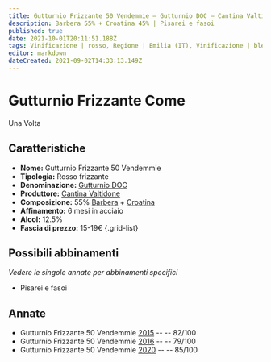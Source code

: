 ```yaml
---
title: Gutturnio Frizzante 50 Vendemmie – Gutturnio DOC – Cantina Valtidone – Emilia (IT) – 15-19€ – 3★
description: Barbera 55% + Croatina 45% | Pisarei e fasoi
published: true
date: 2021-10-01T20:11:51.188Z
tags: Vinificazione | rosso, Regione | Emilia (IT), Vinificazione | blend, Vinificazione | frizzante, Valutazioni | 3 stelle, Vitigni | Barbera, Vitigni | Croatina, Prezzi | 15-19€, Alimento | pisarei e fasoi
editor: markdown
dateCreated: 2021-09-02T14:33:13.149Z
---
```


# Gutturnio Frizzante Come
Una Volta 
## Caratteristiche
- **Nome:** Gutturnio Frizzante 50 Vendemmie 
- **Tipologia:** Rosso frizzante
- **Denominazione:** [Gutturnio DOC](/denominazioni/Italia/Emilia/DOC-Gutturnio)
- **Produttore:** [Cantina Valtidone](/produttori/Italia/Emilia/Cantina-Valtidone) 
- **Composizione:** 55% [Barbera](/vitigni/Italia/bacca-nera/barbera) + [Croatina](/vitigni/Italia/bacca-nera/croatina)
- **Affinamento:** 6 mesi in acciaio
- **Alcol:** 12.5%
- **Fascia di prezzo:** 15-19€
{.grid-list}

## Possibili abbinamenti
*Vedere le singole annate per abbinamenti specifici*

- Pisarei e fasoi

## Annate
- Gutturnio Frizzante 50 Vendemmie [2015](/vini/Italia/Emilia/Cantina-Valtidone/Gutturnio-Frizzante-50-Vendemmie/2015) -- <span class="star-2"></span> -- 82/100
- Gutturnio Frizzante 50 Vendemmie [2016](/vini/Italia/Emilia/Cantina-Valtidone/Gutturnio-Frizzante-50-Vendemmie/2016) -- <span class="star-1"></span> -- 79/100
- Gutturnio Frizzante 50 Vendemmie [2020](/vini/Italia/Emilia/Cantina-Valtidone/Gutturnio-Frizzante-50-Vendemmie/2020) -- <span class="star-3"></span> -- 85/100

